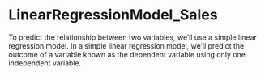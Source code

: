 # LinearRegressionModel_Sales
To predict the relationship between two variables, we’ll use a simple linear regression model. In a simple linear regression model, we’ll predict the outcome of a variable known as the dependent variable using only one independent variable.
